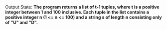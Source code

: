 Output State: **The program returns a list of t-1 tuples, where t is a positive integer between 1 and 100 inclusive. Each tuple in the list contains a positive integer n (1 <= n <= 100) and a string s of length n consisting only of "U" and "D".**